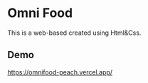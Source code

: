 # Omni Food
This is a web-based created using Html&Css.

## Demo
https://omnifood-peach.vercel.app/
